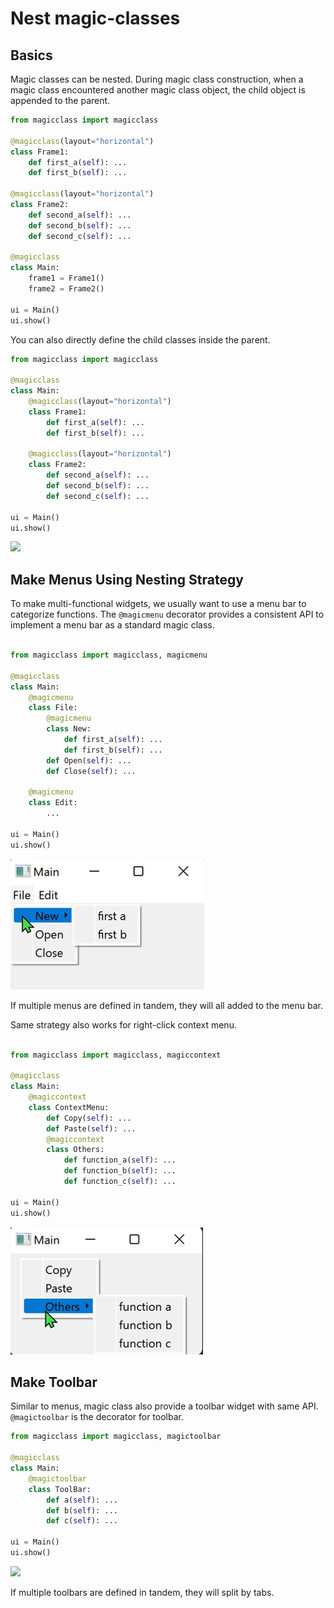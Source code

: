 # Nest magic-classes

## Basics

Magic classes can be nested. During magic class construction, when a magic class encountered another
magic class object, the child object is appended to the parent.

``` python
from magicclass import magicclass

@magicclass(layout="horizontal")
class Frame1:
    def first_a(self): ...
    def first_b(self): ...

@magicclass(layout="horizontal")
class Frame2:
    def second_a(self): ...
    def second_b(self): ...
    def second_c(self): ...

@magicclass
class Main:
    frame1 = Frame1()
    frame2 = Frame2()

ui = Main()
ui.show()
```

You can also directly define the child classes inside the parent.

``` python
from magicclass import magicclass

@magicclass
class Main:
    @magicclass(layout="horizontal")
    class Frame1:
        def first_a(self): ...
        def first_b(self): ...

    @magicclass(layout="horizontal")
    class Frame2:
        def second_a(self): ...
        def second_b(self): ...
        def second_c(self): ...

ui = Main()
ui.show()
```

![](../images_autogen/nest-0.png)


## Make Menus Using Nesting Strategy

To make multi-functional widgets, we usually want to use a menu bar to categorize functions.
The ``@magicmenu`` decorator provides a consistent API to implement a menu bar as a standard magic class.

``` python

from magicclass import magicclass, magicmenu

@magicclass
class Main:
    @magicmenu
    class File:
        @magicmenu
        class New:
            def first_a(self): ...
            def first_b(self): ...
        def Open(self): ...
        def Close(self): ...

    @magicmenu
    class Edit:
        ...

ui = Main()
ui.show()
```

![](../images/fig_2-2.png)

If multiple menus are defined in tandem, they will all added to the menu bar.

Same strategy also works for right-click context menu.

``` python

from magicclass import magicclass, magiccontext

@magicclass
class Main:
    @magiccontext
    class ContextMenu:
        def Copy(self): ...
        def Paste(self): ...
        @magiccontext
        class Others:
            def function_a(self): ...
            def function_b(self): ...
            def function_c(self): ...

ui = Main()
ui.show()
```

![](../images/fig_2-3.png)


## Make Toolbar

Similar to menus, magic class also provide a toolbar widget with same API.
`@magictoolbar` is the decorator for toolbar.

``` python
from magicclass import magicclass, magictoolbar

@magicclass
class Main:
    @magictoolbar
    class ToolBar:
        def a(self): ...
        def b(self): ...
        def c(self): ...

ui = Main()
ui.show()
```

![](../images_autogen/nest-1.png)

If multiple toolbars are defined in tandem, they will split by tabs.
